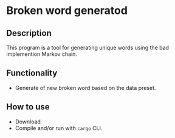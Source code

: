 # Broken word generatod

## Description
This program is a tool for generating unique words using the bad implemention Markov chain.

## Functionality
- Generate of new broken word based on the data preset.

## How to use
- Download
- Compile and/or run with `cargo` CLI.
